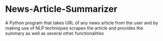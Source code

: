 # News-Article-Summarizer
A Python program that takes URL of any news article from the user and by making use of NLP techniques scrapes the article and provides the summary as well as several other functionalities

